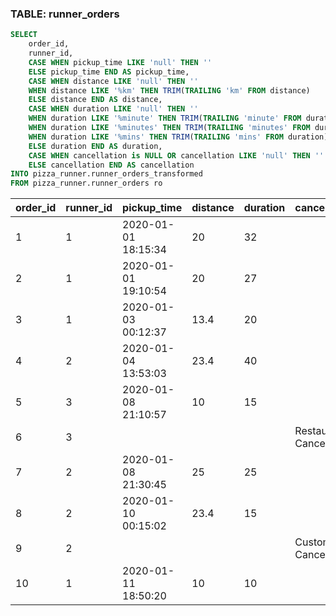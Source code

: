 ### TABLE: runner_orders
````sql
SELECT 
	order_id,
    runner_id,
	CASE WHEN pickup_time LIKE 'null' THEN ''
    ELSE pickup_time END AS pickup_time,
    CASE WHEN distance LIKE 'null' THEN ''
    WHEN distance LIKE '%km' THEN TRIM(TRAILING 'km' FROM distance)
    ELSE distance END AS distance,
    CASE WHEN duration LIKE 'null' THEN ''
    WHEN duration LIKE '%minute' THEN TRIM(TRAILING 'minute' FROM duration)
    WHEN duration LIKE '%minutes' THEN TRIM(TRAILING 'minutes' FROM duration)
    WHEN duration LIKE '%mins' THEN TRIM(TRAILING 'mins' FROM duration)
    ELSE duration END AS duration,
    CASE WHEN cancellation is NULL OR cancellation LIKE 'null' THEN ''
    ELSE cancellation END AS cancellation
INTO pizza_runner.runner_orders_transformed
FROM pizza_runner.runner_orders ro
````

| order_id | runner_id | pickup_time         | distance | duration | cancellation            |
| -------- | --------- | ------------------- | -------- | -------- | ----------------------- |
| 1        | 1         | 2020-01-01 18:15:34 | 20       | 32       |                         |
| 2        | 1         | 2020-01-01 19:10:54 | 20       | 27       |                         |
| 3        | 1         | 2020-01-03 00:12:37 | 13.4     | 20       |                         |
| 4        | 2         | 2020-01-04 13:53:03 | 23.4     | 40       |                         |
| 5        | 3         | 2020-01-08 21:10:57 | 10       | 15       |                         |
| 6        | 3         |                     |          |          | Restaurant Cancellation |
| 7        | 2         | 2020-01-08 21:30:45 | 25       | 25       |                         |
| 8        | 2         | 2020-01-10 00:15:02 | 23.4     | 15       |                         |
| 9        | 2         |                     |          |          | Customer Cancellation   |
| 10       | 1         | 2020-01-11 18:50:20 | 10       | 10       |                         |

